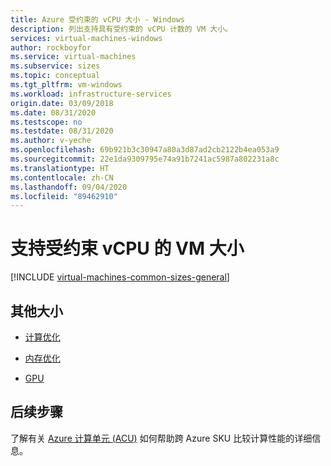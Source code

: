 ```yaml
---
title: Azure 受约束的 vCPU 大小 - Windows
description: 列出支持具有受约束的 vCPU 计数的 VM 大小。
services: virtual-machines-windows
author: rockboyfor
ms.service: virtual-machines
ms.subservice: sizes
ms.topic: conceptual
ms.tgt_pltfrm: vm-windows
ms.workload: infrastructure-services
origin.date: 03/09/2018
ms.date: 08/31/2020
ms.testscope: no
ms.testdate: 08/31/2020
ms.author: v-yeche
ms.openlocfilehash: 69b921b3c30947a80a3d87ad2cb2122b4ea053a9
ms.sourcegitcommit: 22e1da9309795e74a91b7241ac5987a802231a8c
ms.translationtype: HT
ms.contentlocale: zh-CN
ms.lasthandoff: 09/04/2020
ms.locfileid: "89462910"
---
```

# <a name="constrained-vcpu-capable-vm-sizes"></a>支持受约束 vCPU 的 VM 大小

[!INCLUDE [virtual-machines-common-sizes-general](../../../includes/virtual-machines-common-constrained-vcpu.md)]

## <a name="other-sizes"></a>其他大小
- [计算优化](../sizes-compute.md)
- [内存优化](../sizes-memory.md)

    <!--Not Available on - [Storage optimized](../sizes-storage.md)-->
    
- [GPU](../sizes-gpu.md)
    
    <!--Not Available on - [High performance compute](../sizes-hpc.md)-->

## <a name="next-steps"></a>后续步骤
了解有关 [Azure 计算单元 (ACU)](../acu.md) 如何帮助跨 Azure SKU 比较计算性能的详细信息。

<!-- Update_Description: update meta properties, wording update, update link -->